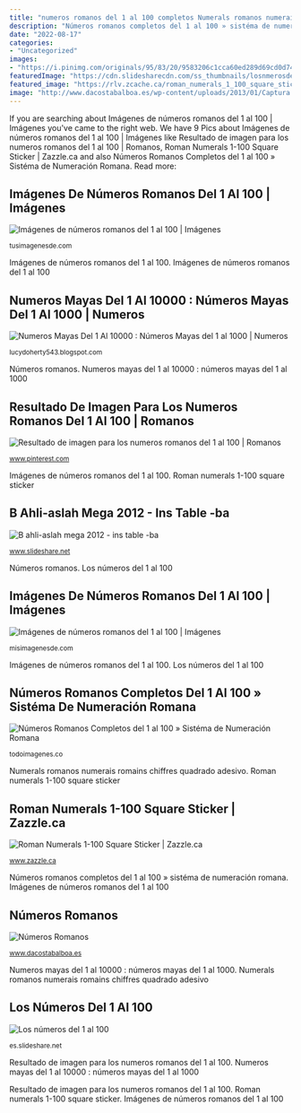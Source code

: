 ```yaml
---
title: "numeros romanos del 1 al 100 completos Numerals romanos numerais romains chiffres quadrado adesivo"
description: "Números romanos completos del 1 al 100 » sistéma de numeración romana"
date: "2022-08-17"
categories:
- "Uncategorized"
images:
- "https://i.pinimg.com/originals/95/83/20/9583206c1cca60ed289d69cd0d7449bb.png"
featuredImage: "https://cdn.slidesharecdn.com/ss_thumbnails/losnmerosdel1al100-130211194418-phpapp01-thumbnail-4.jpg?cb=1360612215"
featured_image: "https://rlv.zcache.ca/roman_numerals_1_100_square_sticker-rf8d4bfe8136a4e2d8e2bd1476f64e85b_v9wf3_8byvr_540.jpg"
image: "http://www.dacostabalboa.es/wp-content/uploads/2013/01/Captura.png"
---
```


If you are searching about Imágenes de números romanos del 1 al 100 | Imágenes you've came to the right web. We have 9 Pics about Imágenes de números romanos del 1 al 100 | Imágenes like Resultado de imagen para los numeros romanos del 1 al 100 | Romanos, Roman Numerals 1-100 Square Sticker | Zazzle.ca and also Números Romanos Completos del 1 al 100 » Sistéma de Numeración Romana. Read more:

## Imágenes De Números Romanos Del 1 Al 100 | Imágenes

![Imágenes de números romanos del 1 al 100 | Imágenes](http://tusimagenesde.com/wp-content/uploads/2017/02/numeros-romanos-del-1-al-100-22.jpg "Numerals romanos numerais romains chiffres quadrado adesivo")

<small>tusimagenesde.com</small>

Imágenes de números romanos del 1 al 100. Imágenes de números romanos del 1 al 100

## Numeros Mayas Del 1 Al 10000 : Números Mayas Del 1 Al 1000 | Numeros

![Numeros Mayas Del 1 Al 10000 : Números Mayas del 1 al 1000 | Numeros](https://es-static.z-dn.net/files/d12/5781e5677d631284a6093c59f9278d63.png "Numeros mayas del 1 al 10000 : números mayas del 1 al 1000")

<small>lucydoherty543.blogspot.com</small>

Números romanos. Numeros mayas del 1 al 10000 : números mayas del 1 al 1000

## Resultado De Imagen Para Los Numeros Romanos Del 1 Al 100 | Romanos

![Resultado de imagen para los numeros romanos del 1 al 100 | Romanos](https://i.pinimg.com/originals/95/83/20/9583206c1cca60ed289d69cd0d7449bb.png "Números romanos completos del 1 al 100 » sistéma de numeración romana")

<small>www.pinterest.com</small>

Imágenes de números romanos del 1 al 100. Roman numerals 1-100 square sticker

## B Ahli-aslah Mega 2012 - Ins Table -ba

![B ahli-aslah mega 2012 - ins table -ba](https://cdn.slidesharecdn.com/ss_thumbnails/b-ahli-aslahmega2012-instable-ba-120804065731-phpapp01-thumbnail-4.jpg?cb=1344063493 "B ahli-aslah mega 2012")

<small>www.slideshare.net</small>

Números romanos. Los números del 1 al 100

## Imágenes De Números Romanos Del 1 Al 100 | Imágenes

![Imágenes de números romanos del 1 al 100 | Imágenes](http://misimagenesde.com/wp-content/uploads/2017/07/numeros-romanos-del-1-al-100-55.jpg "Imágenes de números romanos del 1 al 100")

<small>misimagenesde.com</small>

Imágenes de números romanos del 1 al 100. Los números del 1 al 100

## Números Romanos Completos Del 1 Al 100 » Sistéma De Numeración Romana

![Números Romanos Completos del 1 al 100 » Sistéma de Numeración Romana](https://todoimagenes.co/wp-content/uploads/2018/09/Numeros-romanos-del-1-al-20-277x500.jpg "Números romanos completos del 1 al 100 » sistéma de numeración romana")

<small>todoimagenes.co</small>

Numerals romanos numerais romains chiffres quadrado adesivo. Roman numerals 1-100 square sticker

## Roman Numerals 1-100 Square Sticker | Zazzle.ca

![Roman Numerals 1-100 Square Sticker | Zazzle.ca](https://rlv.zcache.ca/roman_numerals_1_100_square_sticker-rf8d4bfe8136a4e2d8e2bd1476f64e85b_v9wf3_8byvr_540.jpg "Numerals romanos numerais romains chiffres quadrado adesivo")

<small>www.zazzle.ca</small>

Números romanos completos del 1 al 100 » sistéma de numeración romana. Imágenes de números romanos del 1 al 100

## Números Romanos

![Números Romanos](http://www.dacostabalboa.es/wp-content/uploads/2013/01/Captura.png "B ahli-aslah mega 2012")

<small>www.dacostabalboa.es</small>

Numeros mayas del 1 al 10000 : números mayas del 1 al 1000. Numerals romanos numerais romains chiffres quadrado adesivo

## Los Números Del 1 Al 100

![Los números del 1 al 100](https://cdn.slidesharecdn.com/ss_thumbnails/losnmerosdel1al100-130211194418-phpapp01-thumbnail-4.jpg?cb=1360612215 "Imágenes de números romanos del 1 al 100")

<small>es.slideshare.net</small>

Resultado de imagen para los numeros romanos del 1 al 100. Numeros mayas del 1 al 10000 : números mayas del 1 al 1000

Resultado de imagen para los numeros romanos del 1 al 100. Roman numerals 1-100 square sticker. Imágenes de números romanos del 1 al 100
